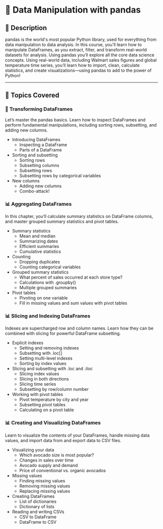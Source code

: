 # 📘 Data Manipulation with pandas

## 📖 Description

pandas is the world's most popular Python library, used for everything from data manipulation to data analysis. In this course, you'll learn how to manipulate DataFrames, as you extract, filter, and transform real-world datasets for analysis. Using pandas you’ll explore all the core data science concepts. Using real-world data, including Walmart sales figures and global temperature time series, you’ll learn how to import, clean, calculate statistics, and create visualizations—using pandas to add to the power of Python!

---

## 🧠 Topics Covered

### 📅 Transforming DataFrames
Let’s master the pandas basics. Learn how to inspect DataFrames and perform fundamental manipulations, including sorting rows, subsetting, and adding new columns.
- Introducing DataFrames
  - Inspecting a DataFrame
  - Parts of a DataFrame
- Sorting and subsetting
  - Sorting rows
  - Subsetting columns
  - Subsetting rows
  - Subsetting rows by categorical variables
- New columns
  - Adding new columns
  - Combo-attack!

### 📊 Aggregating DataFrames

In this chapter, you’ll calculate summary statistics on DataFrame columns, and master grouped summary statistics and pivot tables.
- Summary statistics
  - Mean and median
  - Summarizing dates
  - Efficient summaries
  - Cumulative statistics
- Counting  
  - Dropping duplicates
  - Counting categorical variables
- Grouped summary statistics  
  - What percent of sales occurred at each store type?
  - Calculations with .groupby()
  - Multiple grouped summaries
- Pivot tables
  - Pivoting on one variable
  - Fill in missing values and sum values with pivot tables

### 📊 Slicing and Indexing DataFrames    
Indexes are supercharged row and column names. Learn how they can be combined with slicing for powerful DataFrame subsetting.

- Explicit indexes
  - Setting and removing indexes
  - Subsetting with .loc[]
  - Setting multi-level indexes
  - Sorting by index values
- Slicing and subsetting with .loc and .iloc
  - Slicing index values
  - Slicing in both directions
  - Slicing time series
  - Subsetting by row/column number  
- Working with pivot tables
  - Pivot temperature by city and year
  - Subsetting pivot tables
  - Calculating on a pivot table

### 📊 Creating and Visualizing DataFrames
Learn to visualize the contents of your DataFrames, handle missing data values, and import data from and export data to CSV files.

- Visualizing your data
  - Which avocado size is most popular?
  - Changes in sales over time
  - Avocado supply and demand
  - Price of conventional vs. organic avocados
- Missing values
  - Finding missing values
  - Removing missing values
  - Replacing missing values
- Creating DataFrames  
  - List of dictionaries
  - Dictionary of lists
- Reading and writing CSVs
  - CSV to DataFrame
  - DataFrame to CSV
  




